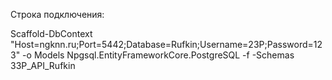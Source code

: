 Строка подключения:

Scaffold-DbContext "Host=ngknn.ru;Port=5442;Database=Rufkin;Username=23P;Password=123" -o Models Npgsql.EntityFrameworkCore.PostgreSQL -f -Schemas 33P_API_Rufkin
